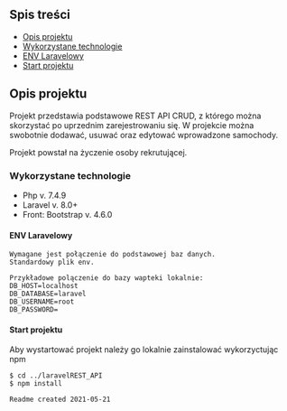 ## Spis treści
* [Opis projektu](#opis-projektu)
* [Wykorzystane technologie](#wykorzystane-technologie)
* [ENV Laravelowy](#env-laravelowy)
* [Start projektu](#start-projektu)

## Opis projektu
Projekt przedstawia podstawowe REST API CRUD, z którego można skorzystać po uprzednim zarejestrowaniu się.
W projekcie można swobotnie dodawać, usuwać oraz edytować wprowadzone samochody.

Projekt powstał na życzenie osoby rekrutującej.

### Wykorzystane technologie  

- Php v. 7.4.9
- Laravel v. 8.0+
- Front: Bootstrap v. 4.6.0

#### ENV Laravelowy
    Wymagane jest połączenie do podstawowej baz danych.
    Standardowy plik env.
    
    Przykładowe polączenie do bazy wapteki lokalnie: 
    DB_HOST=localhost
    DB_DATABASE=laravel
    DB_USERNAME=root
    DB_PASSWORD=
    
#### Start projektu
Aby wystartować projekt należy go lokalnie zainstalować wykorzyctując npm

```
$ cd ../laravelREST_API
$ npm install
```
    Readme created 2021-05-21
